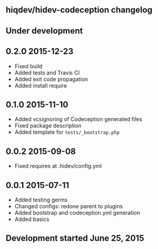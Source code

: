 hiqdev/hidev-codeception changelog
----------------------------------

## Under development


## 0.2.0 2015-12-23

- Fixed build
- Added tests and Travis CI
- Added exit code propagation
- Added install require

## 0.1.0 2015-11-10

- Added vcsignoring of Codeception generated files
- Fixed package description
- Added template for `tests/_bootstrap.php`

## 0.0.2 2015-09-08

- Fixed requires at .hidev/config.yml

## 0.0.1 2015-07-11

- Added testing germs
- Changed configs: redone parent to plugins
- Added bootstrap and codeception.yml generation
- Added basics

## Development started June 25, 2015

